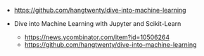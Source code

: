 * https://github.com/hangtwenty/dive-into-machine-learning

* Dive into Machine Learning with Jupyter and Scikit-Learn
  * https://news.ycombinator.com/item?id=10506264
  * https://github.com/hangtwenty/dive-into-machine-learning

